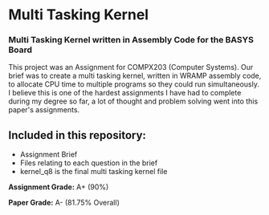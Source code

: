 # Multi Tasking Kernel
### Multi Tasking Kernel written in Assembly Code for the BASYS Board

This project was an Assignment for COMPX203 (Computer Systems). Our brief was to create a multi tasking kernel, written in WRAMP assembly code, to allocate CPU time to multiple programs so they could run simultaneously. I believe this is one of the hardest assignments I have had to complete during my degree so far, a lot of thought and problem solving went into this paper's assignments.

## Included in this repository:
* Assignment Brief
* Files relating to each question in the brief
* kernel_q8 is the final multi tasking kernel file

**Assignment Grade:** A+ (90%)

**Paper Grade:**      A- (81.75% Overall)
